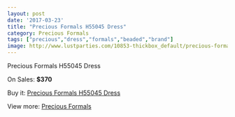 ```yaml
---
layout: post
date: '2017-03-23'
title: "Precious Formals H55045 Dress"
category: Precious Formals
tags: ["precious","dress","formals","beaded","brand"]
image: http://www.lustparties.com/10853-thickbox_default/precious-formals-h55045-dress.jpg
---
```

Precious Formals H55045 Dress

On Sales: **$370**
<a href="https://www.lustparties.com/en/precious-formals/3760-precious-formals-h55045-dress.html"><amp-img layout="responsive" width="600" height="600" src="//www.lustparties.com/10853-thickbox_default/precious-formals-h55045-dress.jpg" alt="Precious Formals H55045 Dress 0" /></a>

Buy it: [Precious Formals H55045 Dress](https://www.lustparties.com/en/precious-formals/3760-precious-formals-h55045-dress.html "Precious Formals H55045 Dress")

View more: [Precious Formals](https://www.lustparties.com/en/18-precious-formals "Precious Formals")